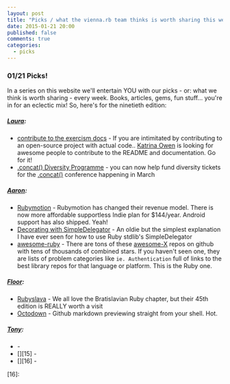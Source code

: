 ```yaml
---
layout: post
title: "Picks / what the vienna.rb team thinks is worth sharing this week"
date: 2015-01-21 20:00
published: false
comments: true
categories:
  - picks
---
```


### 01/21 Picks!

In a series on this website we'll entertain YOU with our picks - or: what we think is worth sharing - every week.
Books, articles, gems, fun stuff... you're in for an eclectic mix! So, here's for the ninetieth edition:

##### [Laura][1]:
- [contribute to the exercism docs][2] - If you are intimitated by contributing to an open-source project with actual code.. [Katrina Owen][3] is looking for awesome people to contribute to the README and documentation. Go for it!
- [.concat() Diversity Programme][4] - you can now help fund diversity tickets for the [.concat()](https://conc.at) conference happening in March

##### [Aaron][5]:
- [Rubymotion][6] - Rubymotion has changed their revenue model. There is now more affordable supportless Indie plan for $144/year. Android support has also shipped. Yeah!
- [Decorating with SimpleDelegator][7] - An oldie but the simplest explanation I have ever seen for how to use Ruby stdlib's SimpleDelegator
- [awesome-ruby][8] - There are tons of these [awesome-X](https://github.com/bayandin/awesome-awesomeness) repos on github with tens of thousands of combined stars. If you haven't seen one, they are lists of problem categories like `ie. Authentication` full of links to the best library repos for that language or platform. This is the Ruby one.


##### [Floor][9]:
- [Rubyslava][10] - We all love the Bratislavian Ruby chapter, but their 45th edition is REALLY worth a visit
- [Octodown][11] - Github markdown previewing straight from your shell. Hot.

##### [Tony][13]:
- [][14] -
- [][15] -
- [][16] -

[1]: http://www.twitter.com/alicetragedy
[2]: https://github.com/exercism/exercism.io/issues/2163
[3]: https://twitter.com/kytrinyx
[4]: http://conc-at.tumblr.com/post/107499311229/diversity-tickets
[5]: http://www.twitter.com/mraaroncruz
[6]: http://www.rubymotion.com/
[7]: http://hashrocket.com/blog/posts/using-simpledelegator-for-your-decorators
[8]: https://github.com/markets/awesome-ruby
[9]: http://www.twitter.com/floordrees
[10]: https://www.facebook.com/events/339497852920953/
[11]: https://github.com/ianks/octodown
[13]: http://www.twitter.com/tony_xpro
[14]:
[15]:
[16]:
